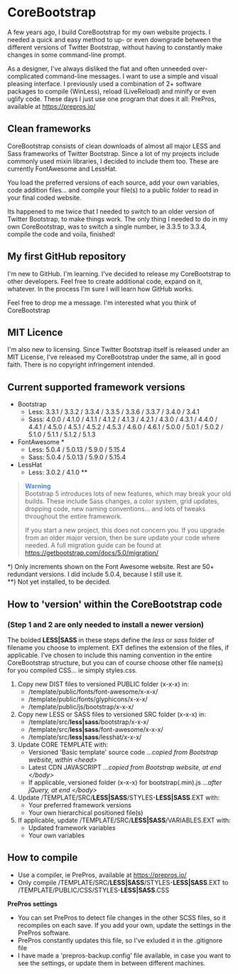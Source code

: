 # CoreBootstrap

A few years ago, I build CoreBootstrap for my own website projects. I needed a quick and easy method to up- or even downgrade between the different versions of Twitter Bootstrap, without having to constantly make changes in some command-line prompt.

As a designer, I've always disliked the flat and often unneeded over-complicated command-line messages. I want to use a simple and visual pleasing interface. I previously used a combination of 2+ software packages to compile (WinLess), reload (LiveReload) and minify or even uglify code. These days I just use one program that does it all: PrePros, available at https://prepros.io/

## Clean frameworks

CoreBootstrap consists of clean downloads of almost all major LESS and Sass frameworks of Twitter Bootstrap. Since a lot of my projects include commonly used mixin libraries, I decided to include them too. These are currently FontAwesome and LessHat.

You load the preferred versions of each source, add your own variables, code addition files... and compile your file(s) to a public folder to read in your final coded website.

Its happened to me twice that I needed to switch to an older version of Twitter Bootstrap, to make things work. The only thing I needed to do in my own CoreBootstrap, was to switch a single number, ie 3.3.5 to 3.3.4, compile the code and voila, finished!

## My first GitHub repository

I'm new to GitHub. I'm learning. I've decided to release my CoreBootstrap to other developers. Feel free to create additional code, expand on it, whatever. In the process I'm sure I will learn how GitHub works.

Feel free to drop me a message. I'm interested what you think of CoreBootstrap

## MIT Licence

I'm also new to licensing. Since Twitter Bootstrap itself is released under an MIT License, I've released my CoreBootstrap under the same, all in good faith. There is no copyright infringement intended.

## Current supported framework versions

- Bootstrap
  - Less: 3.3.1 / 3.3.2 / 3.3.4 / 3.3.5 / 3.3.6 / 3.3.7 / 3.4.0 / 3.4.1
  - Sass:
    4.0.0 / 4.1.0 / 4.1.1 / 4.1.2 / 4.1.3 / 4.2.1 / 4.3.0 / 4.3.1 / 4.4.0 / 4.4.1 / 4.5.0 / 4.5.1 / 4.5.2 / 4.5.3 / 4.6.0 / 4.6.1 / 
    5.0.0 / 5.0.1 / 5.0.2 / 5.1.0 / 5.1.1 / 5.1.2 / 5.1.3
- FontAwesome \*
  - Less: 5.0.4 / 5.0.13 / 5.9.0 / 5.15.4
  - Sass: 5.0.4 / 5.0.13 / 5.9.0 / 5.15.4
- LessHat
  - Less: 3.0.2 / 4.1.0 \*\*

> <span style="color:#4285f4;">**Warning**</span><br>
> Bootstrap 5 introduces lots of new features, which may break your old builds. These include Sass changes, a color system, grid updates, dropping code, new naming conventions... and lots of tweaks throughout the entire framework.
> 
> If you start a new project, this does not concern you. If you upgrade from an older major version, then be sure update your code where needed. A full migration guide can be found at https://getbootstrap.com/docs/5.0/migration/<br>

\*) Only increments shown on the Font Awesome website. Rest are 50+ redundant versions. I did include 5.0.4, because I still use it.<br />
\*\*) Not yet installed, to be decided.

## How to 'version' within the CoreBootstrap code

### (Step 1 and 2 are only needed to install a newer version)

The bolded **LESS|SASS** in these steps define the _less_ or _sass_ folder of filename you choose to implement. EXT defines the extension of the files, if applicable. I've chosen to include this naming convention in the entire CoreBootstrap structure, but you can of course choose other file name(s) for you compiled CSS... ie simply styles.css.

1. Copy new DIST files to versioned PUBLIC folder (x-x-x) in:
   - /template/public/fonts/font-awesome/x-x-x/
   - /template/public/fonts/glyphicons/x-x-x/
   - /template/public/js/bootstrap/x-x-x/
2. Copy new LESS or SASS files to versioned SRC folder (x-x-x) in:
   - /template/src/**less|sass**/bootstrap/x-x-x/
   - /template/src/**less|sass**/font-awesome/x-x-x/
   - /template/src/**less|sass**/lesshat/x-x-x/
3. Update CORE TEMPLATE with:
   - Versioned 'Basic template' source code _...copied from Bootstrap website, within \<head\>_
   - Latest CDN JAVASCRIPT _...copied from Bootstrap website, at end \</body\>_
   - If applicable, versioned folder (x-x-x) for bootstrap(.min).js _...after jQuery, at end \</body\>_
4. Update /TEMPLATE/SRC/**LESS|SASS**/STYLES-**LESS|SASS**.EXT with:
   - Your preferred framework versions
   - Your own hierarchical positioned file(s)
5. If applicable, update /TEMPLATE/SRC/**LESS|SASS**/VARIABLES.EXT with:
   - Updated framework variables
   - Your own variables

## How to compile

- Use a compiler, ie PrePros, available at https://prepros.io/
- Only compile /TEMPLATE/SRC/**LESS|SASS**/STYLES-**LESS|SASS**.EXT to /TEMPLATE/PUBLIC/CSS/STYLES-**LESS|SASS**.CSS

**PrePros settings**

- You can set PrePros to detect file changes in the other SCSS files, so it recompiles on each save. If you add your own, update the settings in the PrePros software.
- PrePros constantly updates this file, so I've exluded it in the .gitignore file
- I have made a 'prepros-backup.config' file available, in case you want to see the settings, or update them in between different machines.
